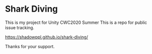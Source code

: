 # Shark Diving
This is my project for Unity CWC2020 Summer
This is a repo for public issue tracking.

https://shadowppl.github.io/shark-diving/

Thanks for your support.
